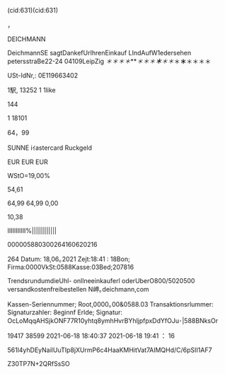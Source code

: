 (cid:631)(cid:631)

，

DEICHMANN

DeichmannSE
sagtDankefUrIhrenEinkauf
LIndAufW1edersehen
petersstraBe22-24
04109LeipZig
*＊＊＊＊****＊＊＊**＊**＊＊*＊**＊**＊＊＊＊

USt-IdNr,: 0E119663402

1駅, 13252 1
1like

144

1 18101

64，99

SUNNE
iｲastercard
Ruckgeld

EUR
EUR
EUR

WStO=19,00%

54,61

64,99
64,99
0,00

10,38

IIIIIIIIIII%||||||||||||

000005880300264160620216

264
Datum: 18,06｡2021 Zejt:18:41 : 18Bon;
Firma:0000VkSt:0588Kasse:03Bed;207816

TrendsrundumdieUhl-
onllneeinkauferl
oderUberO800/5020500
versandkostenfreibestellen
N岬｡deichmann,com

Kassen-Seriennummer; Root,0000｡00&0588.03
Transaktionsrlummer:
Signaturzahler:
8eginnf
Erlde;
Signatur:
OcLoMqqAHSjkONF77R10yhtq8ymhHvrBYhljpfpxDdYfOJu･|588BNksOr

19417
38599
2021-06-18 18:40:37
2021-06-18 19:41 ： 16

561l4yhDEyNailUuTIp8jXUrmP6c4HaaKMHitVat7AIMQHd/C/6pSII1AF7

Z30TP7N+2QRfSsSO

